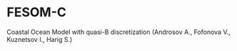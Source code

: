 # FESOM-C
Coastal Ocean Model with quasi-B discretization (Androsov A., Fofonova V., Kuznetsov I., Harig S.)
